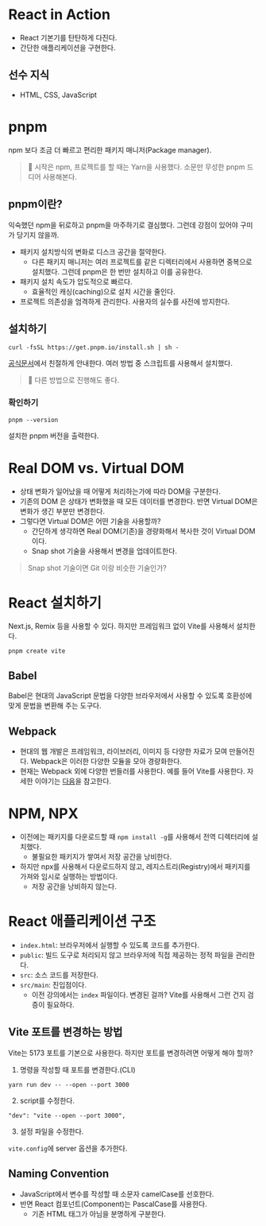 # React in Action

- React 기본기를 탄탄하게 다진다.
- 간단한 애플리케이션을 구현한다.

## 선수 지식

- HTML, CSS, JavaScript

# pnpm

npm 보다 조금 더 빠르고 편리한 패키지 매니저(Package manager).

> 💬 시작은 npm, 프로젝트를 할 때는 Yarn을 사용했다. 소문만 무성한 pnpm 드디어 사용해본다.

## pnpm이란?

익숙했던 npm을 뒤로하고 pnpm을 마주하기로 결심했다. 그런데 강점이 있어야 구미가 당기지 않을까.

* 패키지 설치방식의 변화로 디스크 공간을 절약한다.
    * 다른 패키지 매니저는 여러 프로젝트를 같은 디렉터리에서 사용하면 중복으로 설치했다. 그런데 pnpm은 한 번만 설치하고 이를 공유한다.
* 패키지 설치 속도가 압도적으로 빠르다.
    * 효율적인 캐싱(caching)으로 설치 시간을 줄인다.
* 프로젝트 의존성을 엄격하게 관리한다. 사용자의 실수를 사전에 방지한다.

## 설치하기

```shell
curl -fsSL https://get.pnpm.io/install.sh | sh -
```

[공식문서](https://pnpm.io/installation)에서 친절하게 안내한다. 여러 방법 중 스크립트를 사용해서 설치했다.

> 💬 다른 방법으로 진행해도 좋다.

### 확인하기

```shell
pnpm --version
```

설치한 pnpm 버전을 출력한다.

# Real DOM vs. Virtual DOM

- 상태 변화가 일어났을 때 어떻게 처리하는가에 따라 DOM을 구분한다.
- 기존의 DOM 은 상태가 변화했을 때 모든 데이터를 변경한다. 반면 Virtual DOM은 변화가 생긴 부분만 변경한다.
- 그렇다면 Virtual DOM은 어떤 기술을 사용할까?
    - 간단하게 생각하면 Real DOM(기존)을 경량화해서 복사한 것이 Virtual DOM이다.
    - Snap shot 기술을 사용해서 변경을 업데이트한다.

> Snap shot 기술이면 Git 이랑 비슷한 기술인가?

# React 설치하기

Next.js, Remix 등을 사용할 수 있다. 하지만 프레임워크 없이 Vite를 사용해서 설치한다.

```shell
pnpm create vite
```

## Babel

Babel은 현대의 JavaScript 문법을 다양한 브라우저에서 사용할 수 있도록 호환성에 맞게 문법을 변환해 주는 도구다.

## Webpack

- 현대의 웹 개발은 프레임워크, 라이브러리, 이미지 등 다양한 자료가 모여 만들어진다. Webpack은 이러한 다양한 모듈을 모아 경량화한다.
- 현재는 Webpack 외에 다양한 번들러를 사용한다. 예를 들어 Vite를 사용한다. 자세한 이야기는 [다음](https://vitejs.dev/guide/why.html)을 참고한다.

# NPM, NPX

- 이전에는 패키지를 다운로드할 때 `npm install -g`를 사용해서 전역 디렉터리에 설치했다.
    - 불필요한 패키지가 쌓여서 저장 공간을 낭비한다.
- 하지만 npx를 사용해서 다운로드하지 않고, 레지스트리(Registry)에서 패키지를 가져와 임시로 실행하는 방법이다.
    - 저장 공간을 낭비하지 않는다.

# React 애플리케이션 구조

- `index.html`: 브라우저에서 실행할 수 있도록 코드를 추가한다.
- `public`: 빌드 도구로 처리되지 않고 브라우저에 직접 제공하는 정적 파일을 관리한다.
- `src`: 소스 코드를 저장한다.
- `src/main`: 진입점이다.
    - 이전 강의에서는 `index` 파일이다. 변경된 걸까? Vite를 사용해서 그런 건지 검증이 필요하다.

## Vite 포트를 변경하는 방법

Vite는 5173 포트를 기본으로 사용한다. 하지만 포트를 변경하려면 어떻게 해야 할까?

1. 명령을 작성할 때 포트를 변경한다.(CLI)

```shell
yarn run dev -- --open --port 3000
```

2. script를 수정한다.

```shell
"dev": "vite --open --port 3000",
```

3. 설정 파일을 수정한다.

`vite.config`에 server 옵션을 추가한다.

## Naming Convention

- JavaScript에서 변수를 작성할 때 소문자 camelCase를 선호한다.
- 반면 React 컴포넌트(Component)는 PascalCase를 사용한다.
    - 기존 HTML 태그가 아님을 분명하게 구분한다. 
